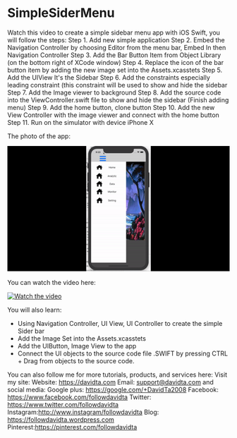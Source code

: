 # SimpleSiderMenu
Watch this video to create a simple sidebar menu app with iOS Swift, you will follow the steps:
Step 1. Add new simple application
Step 2. Embed the Navigation Controller by choosing Editor from the menu bar, Embed In then Navigation Controller
Step 3. Add the Bar Button Item from Object Library (on the bottom right of XCode window)
Step 4. Replace the icon of the bar button item by adding the new image set into the Assets.xcasstets
Step 5. Add the UIView It's the Sidebar
Step 6. Add the constraints especially leading constraint (this constraint will be used to show and hide the sidebar
Step 7. Add the Image viewer to background
Step 8. Add the source code into the ViewController.swift file to show and hide the sidebar (Finish adding menu)
Step 9. Add the home button, clone button
Step 10. Add the new View Controller with the image viewer and connect with the home button
Step 11. Run on the simulator with device iPhone X

The photo of the app:

![alt text](https://github.com/taminhtu/SimpleSiderMenu/blob/master/Create%20Simple%20Sidebar%20Swift%20iOS.gif)


You can watch the video here:

[![Watch the video](https://raw.github.com/GabLeRoux/WebMole/master/ressources/WebMole_Youtube_Video.png)](https://youtu.be/VJcTkRj0o0I)


You will also learn:
- Using Navigation Controller, UI View, UI Controller to create the simple Sider bar
- Add the Image Set into the Assets.xcasstets
- Add the UIButton, Image View to the app
- Connect the UI objects to the source code file .SWIFT by pressing CTRL + Drag from objects to the source code.


You can also follow me for more tutorials, products, and services here:
Visit my site:
Website: https://davidta.com
Email: support@davidta.com
and social media:
Google plus: https://google.com/+DavidTa2008
Facebook: https://www.facebook.com/followdavidta
Twitter: https://www.twitter.com/followdavidta
Instagram:http://www.instagram/followdavidta
Blog: https://followdavidta.wordpress.com
Pinterest:https://pinterest.com/followdavidta
